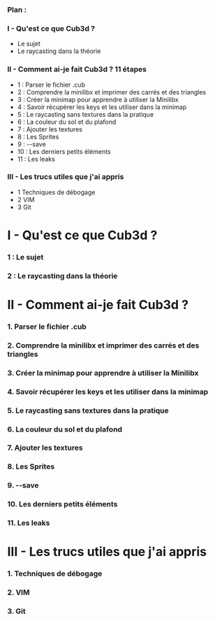 ### Plan :
### I - Qu'est ce que Cub3d ?
  -  Le sujet
  -  Le raycasting dans la théorie
### II - Comment ai-je fait Cub3d ? 11 étapes
  - 1  :  Parser le fichier .cub
  - 2  :  Comprendre la minilibx et imprimer des carrés et des triangles
  - 3  :  Créer la minimap pour apprendre à utiliser la Minilibx
  - 4  :  Savoir récupérer les keys et les utiliser dans la minimap
  - 5  :  Le raycasting sans textures dans la pratique
  - 6  :  La couleur du sol et du plafond
  - 7  :  Ajouter les textures
  - 8  :  Les Sprites
  - 9  :  --save
  - 10 :  Les derniers petits éléments
  - 11 :  Les leaks
### III - Les trucs utiles que j'ai appris
  - 1  Techniques de débogage
  - 2  VIM
  - 3  Git

# I - Qu'est ce que Cub3d ?
### 1 : Le sujet
### 2 :  Le raycasting dans la théorie

# II - Comment ai-je fait Cub3d ?
### 1. Parser le fichier .cub
### 2. Comprendre la minilibx et imprimer des carrés et des triangles
### 3. Créer la minimap pour apprendre à utiliser la Minilibx
### 4. Savoir récupérer les keys et les utiliser dans la minimap
### 5. Le raycasting sans textures dans la pratique
### 6. La couleur du sol et du plafond
### 7. Ajouter les textures
### 8. Les Sprites
### 9. --save
### 10. Les derniers petits éléments
### 11. Les leaks

# III - Les trucs utiles que j'ai appris
### 1. Techniques de débogage
### 2. VIM
### 3. Git
